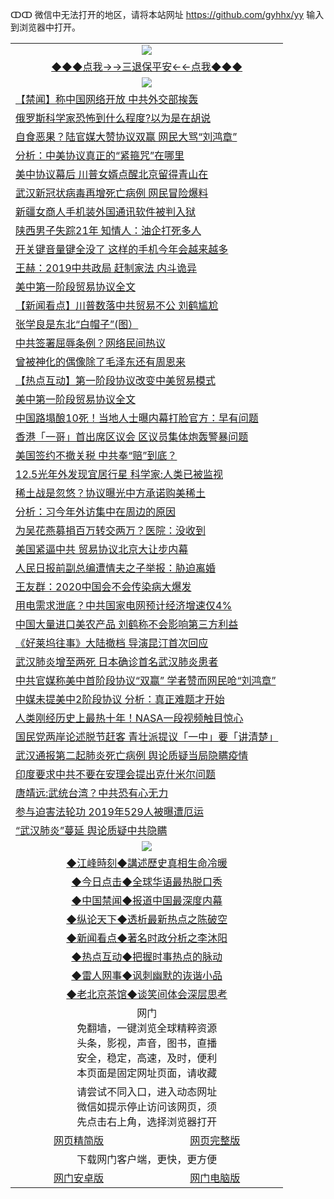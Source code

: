 ↀↀ 微信中无法打开的地区，请将本站网址 https://github.com/gyhhx/yy 输入到浏览器中打开。 

 <table>
  <tr>
    <td colspan="2" align=center><img src="https://github.com/gyhhx/image-upload/blob/master/3t.jpg"></td>
 </tr>
 <tr><td colspan="2" align="center"><a href="https://xball.casa/oo.aspx?name=ogQuit&key=eqxowaguscvmxdgc&from=yy">◆◆◆点我→→三退保平安←←点我◆◆◆</a></td></tr>
  <tr>
    <td colspan="2" align=center><img src="https://cdn.jsdelivr.net/gh/gyoupiodf/im1/%E7%BD%91%E9%97%A8%E6%96%B0%E9%97%BB1.jpg"></td>
 </tr>
<tr><td colspan="2" align="left"><a href="https://xball.casa/oo.aspx?name=c1118601&key=eqxowaguscvmxdgc&from=yy">【禁闻】称中国网络开放 中共外交部挨轰</a></td></tr>
<tr><td colspan="2" align="left"><a href="https://xball.casa/oo.aspx?name=c1118597&key=eqxowaguscvmxdgc&from=yy">俄罗斯科学家恐怖到什么程度?以为是在胡说</a></td></tr>
<tr><td colspan="2" align="left"><a href="https://xball.casa/oo.aspx?name=c1118585&key=eqxowaguscvmxdgc&from=yy">自食恶果？陆官媒大赞协议双赢 网民大骂“刘鸿章”</a></td></tr>
<tr><td colspan="2" align="left"><a href="https://xball.casa/oo.aspx?name=c1118615&key=eqxowaguscvmxdgc&from=yy">分析：中美协议真正的“紧箍咒”在哪里</a></td></tr>
<tr><td colspan="2" align="left"><a href="https://xball.casa/oo.aspx?name=c1118590&key=eqxowaguscvmxdgc&from=yy">美中协议幕后 川普女婿点醒北京留得青山在</a></td></tr>
<tr><td colspan="2" align="left"><a href="https://xball.casa/oo.aspx?name=c1118574&key=eqxowaguscvmxdgc&from=yy">武汉新冠状病毒再增死亡病例 网民冒险爆料</a></td></tr>
<tr><td colspan="2" align="left"><a href="https://xball.casa/oo.aspx?name=c1118573&key=eqxowaguscvmxdgc&from=yy">新疆女商人手机装外国通讯软件被判入狱</a></td></tr>
<tr><td colspan="2" align="left"><a href="https://xball.casa/oo.aspx?name=c1118600&key=eqxowaguscvmxdgc&from=yy">陕西男子失踪21年 知情人：油企打死多人</a></td></tr>
<tr><td colspan="2" align="left"><a href="https://xball.casa/oo.aspx?name=c1118598&key=eqxowaguscvmxdgc&from=yy">开关键音量键全没了 这样的手机今年会越来越多</a></td></tr>
<tr><td colspan="2" align="left"><a href="https://xball.casa/oo.aspx?name=c1118594&key=eqxowaguscvmxdgc&from=yy">王赫：2019中共政局 赶制家法 内斗诡异</a></td></tr>
<tr><td colspan="2" align="left"><a href="https://xball.casa/oo.aspx?name=c1118556&key=eqxowaguscvmxdgc&from=yy">美中第一阶段贸易协议全文</a></td></tr>
<tr><td colspan="2" align="left"><a href="https://xball.casa/oo.aspx?name=c1118614&key=eqxowaguscvmxdgc&from=yy">【新闻看点】川普数落中共贸易不公 刘鹤尴尬</a></td></tr>
<tr><td colspan="2" align="left"><a href="https://xball.casa/oo.aspx?name=c1118625&key=eqxowaguscvmxdgc&from=yy">张学良是东北“白帽子”(图）</a></td></tr>
<tr><td colspan="2" align="left"><a href="https://xball.casa/oo.aspx?name=c1118629&key=eqxowaguscvmxdgc&from=yy">中共签署屈辱条例？网络民间热议</a></td></tr>
<tr><td colspan="2" align="left"><a href="https://xball.casa/oo.aspx?name=c1118624&key=eqxowaguscvmxdgc&from=yy">曾被神化的偶像除了毛泽东还有周恩来</a></td></tr>
<tr><td colspan="2" align="left"><a href="https://xball.casa/oo.aspx?name=c1118599&key=eqxowaguscvmxdgc&from=yy">【热点互动】第一阶段协议改变中美贸易模式</a></td></tr>
<tr><td colspan="2" align="left"><a href="https://xball.casa/oo.aspx?name=c1118626&key=eqxowaguscvmxdgc&from=yy">美中第一阶段贸易协议全文</a></td></tr>
<tr><td colspan="2" align="left"><a href="https://xball.casa/oo.aspx?name=c1118571&key=eqxowaguscvmxdgc&from=yy">中国路塌酿10死！当地人士曝内幕打脸官方：早有问题</a></td></tr>
<tr><td colspan="2" align="left"><a href="https://xball.casa/oo.aspx?name=c1118612&key=eqxowaguscvmxdgc&from=yy">香港「一哥」首出席区议会 区议员集体炮轰警暴问题</a></td></tr>
<tr><td colspan="2" align="left"><a href="https://xball.casa/oo.aspx?name=c1118607&key=eqxowaguscvmxdgc&from=yy">美国签约不撤关税 中共奉“赔”到底？</a></td></tr>
<tr><td colspan="2" align="left"><a href="https://xball.casa/oo.aspx?name=c1118596&key=eqxowaguscvmxdgc&from=yy">12.5光年外发现宜居行星 科学家:人类已被监视</a></td></tr>
<tr><td colspan="2" align="left"><a href="https://xball.casa/oo.aspx?name=c1118555&key=eqxowaguscvmxdgc&from=yy">稀土战是忽悠？协议曝光中方承诺购美稀土</a></td></tr>
<tr><td colspan="2" align="left"><a href="https://xball.casa/oo.aspx?name=c1118630&key=eqxowaguscvmxdgc&from=yy">分析：习今年外访集中在周边的原因</a></td></tr>
<tr><td colspan="2" align="left"><a href="https://xball.casa/oo.aspx?name=c1118592&key=eqxowaguscvmxdgc&from=yy">为吴花燕募捐百万转交两万？医院：没收到</a></td></tr>
<tr><td colspan="2" align="left"><a href="https://xball.casa/oo.aspx?name=c1118616&key=eqxowaguscvmxdgc&from=yy">美国紧逼中共 贸易协议北京大让步内幕</a></td></tr>
<tr><td colspan="2" align="left"><a href="https://xball.casa/oo.aspx?name=c1118651&key=eqxowaguscvmxdgc&from=yy">人民日报前副总编遭情夫之子举报：胁迫离婚</a></td></tr>
<tr><td colspan="2" align="left"><a href="https://xball.casa/oo.aspx?name=c1118584&key=eqxowaguscvmxdgc&from=yy">王友群：2020中国会不会传染病大爆发</a></td></tr>
<tr><td colspan="2" align="left"><a href="https://xball.casa/oo.aspx?name=c1118622&key=eqxowaguscvmxdgc&from=yy">用电需求泄底？中共国家电网预计经济增速仅4%</a></td></tr>
<tr><td colspan="2" align="left"><a href="https://xball.casa/oo.aspx?name=c1118621&key=eqxowaguscvmxdgc&from=yy">中国大量进口美农产品 刘鹤称不会影响第三方利益</a></td></tr>
<tr><td colspan="2" align="left"><a href="https://xball.casa/oo.aspx?name=c1118618&key=eqxowaguscvmxdgc&from=yy">《好莱坞往事》大陆撤档 导演昆汀首次回应</a></td></tr>
<tr><td colspan="2" align="left"><a href="https://xball.casa/oo.aspx?name=c1118613&key=eqxowaguscvmxdgc&from=yy">武汉肺炎增至两死 日本确诊首名武汉肺炎患者</a></td></tr>
<tr><td colspan="2" align="left"><a href="https://xball.casa/oo.aspx?name=c1118605&key=eqxowaguscvmxdgc&from=yy">中共官媒称美中首阶段协议“双赢” 学者赞而网民呛“刘鸿章”</a></td></tr>
<tr><td colspan="2" align="left"><a href="https://xball.casa/oo.aspx?name=c1118591&key=eqxowaguscvmxdgc&from=yy">中媒未提美中2阶段协议 分析：真正难题才开始</a></td></tr>
<tr><td colspan="2" align="left"><a href="https://xball.casa/oo.aspx?name=c1118603&key=eqxowaguscvmxdgc&from=yy">人类刚经历史上最热十年！NASA一段视频触目惊心</a></td></tr>
<tr><td colspan="2" align="left"><a href="https://xball.casa/oo.aspx?name=c1118611&key=eqxowaguscvmxdgc&from=yy">国民党两岸论述脱节赶客 青壮派提议「一中」要「讲清楚」</a></td></tr>
<tr><td colspan="2" align="left"><a href="https://xball.casa/oo.aspx?name=c1118631&key=eqxowaguscvmxdgc&from=yy">武汉通报第二起肺炎死亡病例 舆论质疑当局隐瞒疫情</a></td></tr>
<tr><td colspan="2" align="left"><a href="https://xball.casa/oo.aspx?name=c1118606&key=eqxowaguscvmxdgc&from=yy">印度要求中共不要在安理会提出克什米尔问题</a></td></tr>
<tr><td colspan="2" align="left"><a href="https://xball.casa/oo.aspx?name=c1118627&key=eqxowaguscvmxdgc&from=yy">唐靖远:武统台湾？中共恐有心无力</a></td></tr>
<tr><td colspan="2" align="left"><a href="https://xball.casa/oo.aspx?name=c1118538&key=eqxowaguscvmxdgc&from=yy">参与迫害法轮功 2019年529人被曝遭厄运</a></td></tr>
<tr><td colspan="2" align="left"><a href="https://xball.casa/oo.aspx?name=c1118609&key=eqxowaguscvmxdgc&from=yy">“武汉肺炎”蔓延 舆论质疑中共隐瞒</a></td></tr>

 <tr>
   <td colspan="2" align=center><img src="https://cdn.jsdelivr.net/gh/gyoupiodf/im1/jf-1.jpg"></td>
  </tr>
   <tr>
   <td colspan="2" align=center> 
<a href="https://xball.casa/oo.aspx?name=c922850&key=eqxowaguscvmxdgc&from=yy&tag=9877">◆江峰時刻◆講述歷史真相生命冷暖</a><br/>
    </td>
  </tr>
   <tr>
   <td colspan="2" align=center> 
<a href="https://xball.casa/oo.aspx?name=c816850&key=eqxowaguscvmxdgc&from=yy&tag=9877">◆今日点击◆全球华语最热脱口秀</a><br/>
    </td>
  </tr>
  <tr>
  <td colspan="2" align=center>
<a href="https://xball.casa/oo.aspx?name=c816860&key=eqxowaguscvmxdgc&from=yy&tag=99733110">◆中国禁闻◆报道中国最深度内幕</a><br/>
   </tr>
  <tr>
     <td colspan="2" align=center>
<a href="https://xball.casa/oo.aspx?name=c816855&key=eqxowaguscvmxdgc&from=yy&tag=997110">◆纵论天下◆透析最新热点之陈破空</a><br/>
   </tr>
   <tr>
      <td colspan="2" align=center>
<a href="https://xball.casa/oo.aspx?name=c838308&key=eqxowaguscvmxdgc&from=yy&tag=9973110">◆新闻看点◆著名时政分析之李沐阳</a><br/>
   </tr>
   <tr>
     <td colspan="2" align=center>
<a href="https://xball.casa/oo.aspx?name=c816852&key=eqxowaguscvmxdgc&from=yy&tag=9733110">◆热点互动◆把握时事热点的脉动</a><br/>
   </tr>
   <tr>
      <td colspan="2" align=center>
<a href="https://xball.casa/oo.aspx?name=c816694&key=eqxowaguscvmxdgc&from=yy&tag=93310">◆雷人网事◆讽刺幽默的诙谐小品</a><br/>
   </tr>
   <tr>
    <td colspan="2" align=center>
<a href="https://xball.casa/oo.aspx?name=c816650&key=eqxowaguscvmxdgc&from=yy&tag=9973110">◆老北京茶馆◆谈笑间体会深层思考</a><br/>
   </tr>
<tr>
    <td colspan="2" align="center">网门<br/>免翻墙，一键浏览全球精粹资源<br/>头条，影视，声音，图书，直播<br/>安全，稳定，高速，及时，便利<br/>本页面是固定网址页面，请收藏</td>
  <tr>
  <tr>
    <td colspan="2" align="center">请尝试不同入口，进入动态网址<br/>微信如提示停止访问该网页，须<br/>先点击右上角，选择浏览器打开</td>
  <tr>  
  <tr>
    <td align="center"><a href="https://gitcdn.xyz/repo/otiny/up/master/show002.htm">网页精简版</a></td>
    <td align="center"><a href="https://gitcdn.xyz/repo/otiny/up/master/show001.htm">网页完整版</a></td>
  </tr>
  <tr>
    <td colspan="2" align="center">下载网门客户端，更快，更方便</td>
  <tr>
  <tr>
    <td align="center"><a href="https://raw.githubusercontent.com/opipe/up/master/oGatea.apk">网门安卓版</a></td>
    <td align="center"><a href="https://raw.githubusercontent.com/opipe/up/master/oGate.zip">网门电脑版</a></td>
  </tr>

</table>

